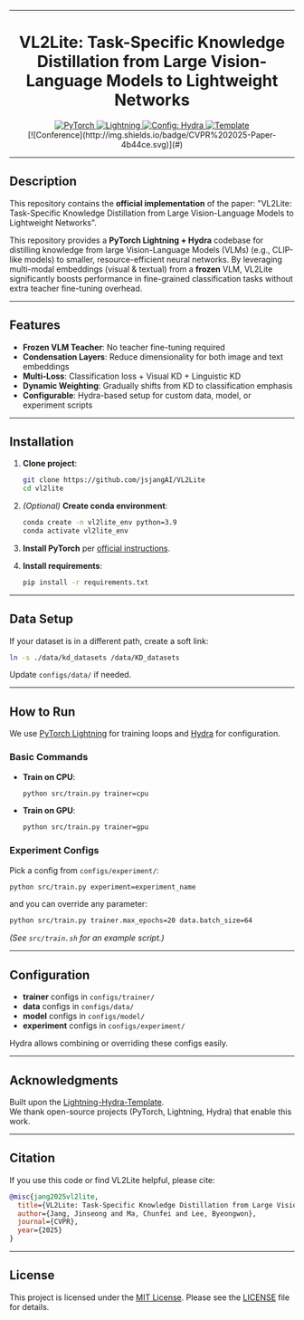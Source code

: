 ______________________________________________________________________

<div align="center">

# VL2Lite: Task-Specific Knowledge Distillation from Large Vision-Language Models to Lightweight Networks

<a href="https://pytorch.org/get-started/locally/">
  <img alt="PyTorch" src="https://img.shields.io/badge/PyTorch-ee4c2c?logo=pytorch&logoColor=white">
</a>
<a href="https://pytorchlightning.ai/">
  <img alt="Lightning" src="https://img.shields.io/badge/-Lightning-792ee5?logo=pytorchlightning&logoColor=white">
</a>
<a href="https://hydra.cc/">
  <img alt="Config: Hydra" src="https://img.shields.io/badge/Config-Hydra-89b8cd">
</a>
<a href="https://github.com/ashleve/lightning-hydra-template">
  <img alt="Template" src="https://img.shields.io/badge/-Lightning--Hydra--Template-017F2F?style=flat&logo=github&labelColor=gray">
</a>
<br>
[![Conference](http://img.shields.io/badge/CVPR%202025-Paper-4b44ce.svg)](#)

</div>

---

## Description

This repository contains the **official implementation** of the paper:
"VL2Lite: Task-Specific Knowledge Distillation from Large Vision-Language Models to Lightweight Networks".

This repository provides a **PyTorch Lightning + Hydra** codebase for distilling knowledge from large Vision-Language Models (VLMs) (e.g., CLIP-like models) to smaller, resource-efficient neural networks. By leveraging multi-modal embeddings (visual & textual) from a **frozen** VLM, VL2Lite significantly boosts performance in fine-grained classification tasks without extra teacher fine-tuning overhead.

---

## Features

- **Frozen VLM Teacher**: No teacher fine-tuning required  
- **Condensation Layers**: Reduce dimensionality for both image and text embeddings  
- **Multi-Loss**: Classification loss + Visual KD + Linguistic KD  
- **Dynamic Weighting**: Gradually shifts from KD to classification emphasis  
- **Configurable**: Hydra-based setup for custom data, model, or experiment scripts

---

## Installation

1. **Clone project**:
   ```bash
   git clone https://github.com/jsjangAI/VL2Lite
   cd vl2lite
   ```

2. *(Optional)* **Create conda environment**:
   ```bash
   conda create -n vl2lite_env python=3.9
   conda activate vl2lite_env
   ```

3. **Install PyTorch** per [official instructions](https://pytorch.org/get-started/).

4. **Install requirements**:
   ```bash
   pip install -r requirements.txt
   ```

---

## Data Setup

If your dataset is in a different path, create a soft link:
```bash
ln -s ./data/kd_datasets /data/KD_datasets
```
Update `configs/data/` if needed.

---

## How to Run

We use [PyTorch Lightning](https://www.pytorchlightning.ai/) for training loops and [Hydra](https://hydra.cc/) for configuration.

### Basic Commands

- **Train on CPU**:
  ```bash
  python src/train.py trainer=cpu
  ```

- **Train on GPU**:
  ```bash
  python src/train.py trainer=gpu
  ```

### Experiment Configs

Pick a config from `configs/experiment/`:
```bash
python src/train.py experiment=experiment_name
```
and you can override any parameter:
```bash
python src/train.py trainer.max_epochs=20 data.batch_size=64
```
*(See `src/train.sh` for an example script.)*

---

## Configuration

- **trainer** configs in `configs/trainer/`  
- **data** configs in `configs/data/`  
- **model** configs in `configs/model/`  
- **experiment** configs in `configs/experiment/`  

Hydra allows combining or overriding these configs easily.

---

## Acknowledgments

Built upon the [Lightning-Hydra-Template](https://github.com/ashleve/lightning-hydra-template).  
We thank open-source projects (PyTorch, Lightning, Hydra) that enable this work.

---

## Citation

If you use this code or find VL2Lite helpful, please cite:

```bibtex
@misc{jang2025vl2lite,
  title={VL2Lite: Task-Specific Knowledge Distillation from Large Vision-Language Models to Lightweight Networks},
  author={Jang, Jinseong and Ma, Chunfei and Lee, Byeongwon},
  journal={CVPR},
  year={2025}
}
```

---

## License

This project is licensed under the [MIT License](LICENSE).
Please see the [LICENSE](LICENSE) file for details.

```  